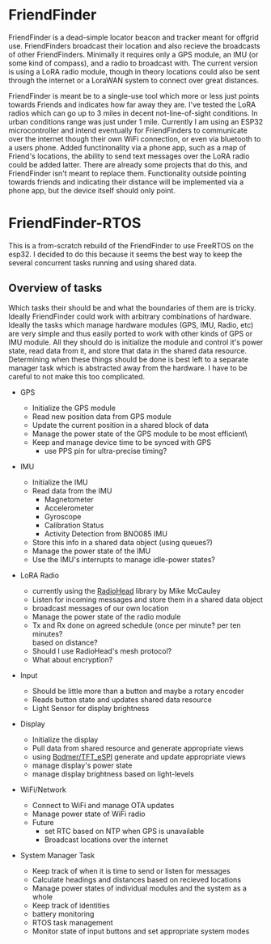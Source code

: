 # FriendFinder

FriendFinder is a dead-simple locator beacon and tracker meant for offgrid use. FriendFinders broadcast their location and also recieve the broadcasts of other FriendFinders. Minimally it requires only a GPS module, an IMU (or some kind of compass), and a radio to broadcast with. The current version is using a LoRA radio module, though in theory locations could also be sent through the internet or a LoraWAN system to connect over great distances.

FriendFinder is meant be to a single-use tool which more or less just points towards Friends and indicates how far away they are. I've tested the LoRA radios which can go up to 3 miles in decent not-line-of-sight conditions. In urban conditions range was just under 1 mile. Currently I am using an ESP32 microcontroller and intend eventually for FriendFinders to communicate over the internet though their own WiFi connection, or even via bluetooth to a users phone. Added functinonality via a phone app, such as a map of Friend's locations, the ability to send text messages over the LoRA radio could be added latter. There are already some projects that do this, and FriendFinder isn't meant to replace them. Functionality outside pointing towards friends and indicating their distance will be implemented via a phone app, but the device itself should only point.

# FriendFinder-RTOS

This is a from-scratch rebuild of the FriendFinder to use FreeRTOS on the esp32. I decided to do this because it seems the best way to keep the several concurrent tasks running and using shared data. 

## Overview of tasks
Which tasks their should be and what the boundaries of them are is tricky. Ideally FriendFinder could work with arbitrary combinations of hardware. Ideally the tasks which manage hardware modules (GPS, IMU, Radio, etc) are very simple and thus easily ported to work with other kinds of GPS or IMU module. All they should do is initialize the module and control it's power state, read data from it, and store that data in the shared data resource. Determining when these things should be done is best left to a separate manager task which is abstracted away from the hardware. I have to be careful to not make this too complicated.

* GPS
  * Initialize the GPS module 
  * Read new position data from GPS module
  * Update the current position in a shared block of data
  * Manage the power state of the GPS module to be most efficient\
  * Keep and manage device time to be synced with GPS
    * use PPS pin for ultra-precise timing?

* IMU
  * Initialize the IMU
  * Read data from the IMU
    * Magnetometer
    * Accelerometer
    * Gyroscope
    * Calibration Status
    * Activity Detection from BNO085 IMU
  * Store this info in a shared data object (using queues?)
  * Manage the power state of the IMU
  * Use the IMU's interrupts to manage idle-power states?

* LoRA Radio
  * currently using the [RadioHead](https://github.com/adafruit/RadioHead) library by Mike McCauley
  * Listen for incoming messages and store them in a shared data object
  * broadcast messages of our own location
  * Manage the power state of the radio module
  * Tx and Rx done on agreed schedule (once per minute? per ten minutes?  
    based on distance?
  * Should I use RadioHead's mesh protocol?
  * What about encryption?

* Input
  * Should be little more than a button and maybe a rotary encoder
  * Reads button state and updates shared data resource
  * Light Sensor for display brightness

* Display
  * Initialize the display
  * Pull data from shared resource and generate appropriate views
  * using [Bodmer/TFT_eSPI](https://github.com/Bodmer/TFT_eSPI) generate and update appropriate views
  * manage display's power state
  * manage display brightness based on light-levels

* WiFi/Network
  * Connect to WiFi and manage OTA updates
  * Manage power state of WiFi radio
  * Future
    * set RTC based on NTP when GPS is unavailable
    * Broadcast locations over the internet

* System Manager Task
  * Keep track of when it is time to send or listen for messages
  * Calculate headings and distances based on recieved locations
  * Manage power states of individual modules and the system as a whole
  * Keep track of identities
  * battery monitoring
  * RTOS task management
  * Monitor state of input buttons and set appropriate system modes


